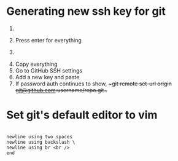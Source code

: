 # Generating new ssh key for git
1. ~~~ssh-keygen -t rsa -C "loganmoreno.cs@gmail.com"~~~
2. Press enter for everything
3. ~~~cat ~/.ssh/id_rsa.pub~~~
4. Copy everything
5. Go to GitHub SSH settings
6. Add a new key and paste
7. If password auth continues to show, ~~~git remote set-url origin git@github.com:username/repo.git~~~

# Set git's default editor to vim
~~~git config --global core.editor "vim"~~~

newline using two spaces  
newline using backslash \
newline using br <br />
end
